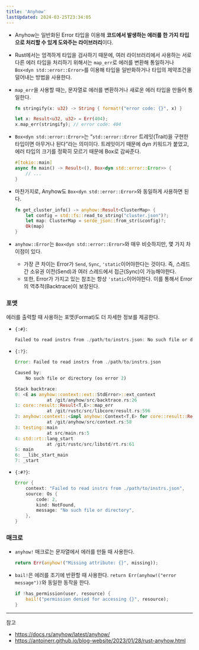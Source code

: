 ```yaml
---
title: 'Anyhow'
lastUpdated: 2024-03-25T23:34:05
---
```


- Anyhow는 일반화된 Error 타입을 이용해 **코드에서 발생하는 에러를 한 가지 타입으로 처리할 수 있게 도와주는 라이브러리**이다.
  
- Rust에서는 엄격하게 타입을 검사하기 때문에, 여러 라이브러리에서 사용하는 서로 다른 에러 타입을 처리하기 위해서는 `map_err`로 에러를 변환해 통일하거나 `Box<dyn std::error::Error>`를 이용해 타입을 일반화하거나 타입의 제약조건을 덜어내는 방법을 사용한다.

- `map_err`을 사용할 때는, 문자열로 에러를 변환하거나 새로운 에러 타입을 만들어 통일한다.
  
    ```rust
    fn stringify(x: u32) -> String { format!("error code: {}", x) }

    let x: Result<u32, u32> = Err(404);
    x.map_err(stringify); // error code: 404
    ```

- `Box<dyn std::error::Error>`는 “`std::error::Error` 트레잇(Trait)을 구현한 타입이면 아무거나 된다”라는 의미이다. 트레잇이기 때문에 dyn 키워드가 붙었고, 에러 타입의 크기를 정확히 모르기 때문에 Box로 감싸준다.

    ```rust
    #[tokio::main]
    async fn main() -> Result<(), Box<dyn std::error::Error>> {
        // ...
    }
    ```

- 마찬가지로, Anyhow도 `Box<dyn std::error::Error>`와 동일하게 사용하면 된다.

    ```rust
    fn get_cluster_info() -> anyhow::Result<ClusterMap> {
        let config = std::fs::read_to_string("cluster.json")?;
        let map: ClusterMap = serde_json::from_str(&config)?;
        Ok(map)
    }
    ```

- `anyhow::Error`는 `Box<dyn std::error::Error>`와 매우 비슷하지만, 몇 가지 차이점이 있다.

   - 가장 큰 차이는 Error가 `Send`, `Sync`, `'static`이어야한다는 것이다. 즉, 스레드간 소유권 이전(Send)과 여러 스레드에서 접근(Sync)이 가능해야한다.
   - 또한, Error가 가지고 있는 참조는 항상 `'static`이어야한다. 이를 통해서 Error의 역추적(Backtrace)이 보장된다.

### 포맷

에러를 출력할 때 사용하는 포맷(Format)도 더 자세한 정보를 제공한다.

- `{:#}`:
  
    ```rust
    Failed to read instrs from ./path/to/instrs.json: No such file or directory (os error 2)
    ```

- `{:?}`:

    ```rust
    Error: Failed to read instrs from ./path/to/instrs.json

    Caused by:
        No such file or directory (os error 2)

    Stack backtrace:
    0: <E as anyhow::context::ext::StdError>::ext_context
                at /git/anyhow/src/backtrace.rs:26
    1: core::result::Result<T,E>::map_err
                at /git/rustc/src/libcore/result.rs:596
    2: anyhow::context::<impl anyhow::Context<T,E> for core::result::Result<T,E>>::with_context
                at /git/anyhow/src/context.rs:58
    3: testing::main
                at src/main.rs:5
    4: std::rt::lang_start
                at /git/rustc/src/libstd/rt.rs:61
    5: main
    6: __libc_start_main
    7: _start
    ```

- `{:#?}`:

    ```rust
    Error {
        context: "Failed to read instrs from ./path/to/instrs.json",
        source: Os {
            code: 2,
            kind: NotFound,
            message: "No such file or directory",
        },
    }
    ````

### 매크로

- `anyhow!` 매크로는 문자열에서 에러를 만들 때 사용한다.

    ```rust
    return Err(anyhow!("Missing attribute: {}", missing)); 
    ```

- `bail!`은 에러를 조기에 반환할 때 사용한다. `return Err(anyhow!("error message"))`와 동일한 동작을 한다.

    ```rust
    if !has_permission(user, resource) {
        bail!("permission denied for accessing {}", resource);
    }
    ```

---
참고
- https://docs.rs/anyhow/latest/anyhow/
- https://antoinerr.github.io/blog-website/2023/01/28/rust-anyhow.html